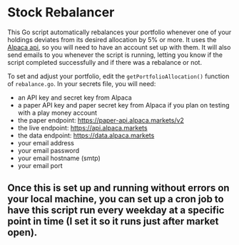 # Stock Rebalancer
This Go script automatically rebalances your portfolio whenever one of your holdings deviates from its desired allocation by 5% or more. It uses the [Alpaca api](https://github.com/alpacahq/alpaca-trade-api-go), so you will need to have an account set up with them. It will also send emails to you whenever the script is running, letting you know if the script completed successfully and if there was a rebalance or not.

To set and adjust your portfolio, edit the `getPortfolioAllocation()` function of `rebalance.go`. In your secrets file, you will need:
- an API key and secret key from Alpaca
- a paper API key and paper secret key from Alpaca if you plan on testing with a play money account
- the paper endpoint: https://paper-api.alpaca.markets/v2
- the live endpoint: https://api.alpaca.markets
- the data endpoint: https://data.alpaca.markets
- your email address
- your email password
- your email hostname (smtp)
- your email port

Once this is set up and running without errors on your local machine, you can set up a cron job to have this script run every weekday at a specific point in time (I set it so it runs just after market open).
- 
